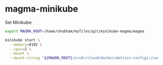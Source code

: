 # magma-minikube

Set Minikube:
```bash
export MAGMA_ROOT=/home/shubham/myfiles/git/minikube-magma/magma

minikube start \
  --memory=8192 \
  --cpus=2 \
  --mount \
  --mount-string "${MAGMA_ROOT}/orc8r/cloud/docker/metrics-configs:/configs"
```

